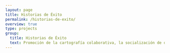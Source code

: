 ```yaml
---
layout: page
title: Historias de Éxito
permalink: /historias-de-exito/
overview: true
type: projects
group:
  title: Historias de Éxito
  text: Promoción de la cartografía colaborativa, la socialización de datos abiertos, y el uso de tecnología libre.
---
```


